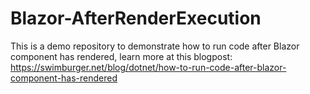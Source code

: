 # Blazor-AfterRenderExecution
This is a demo repository to demonstrate how to run code after Blazor component has rendered, learn more at this blogpost: https://swimburger.net/blog/dotnet/how-to-run-code-after-blazor-component-has-rendered
